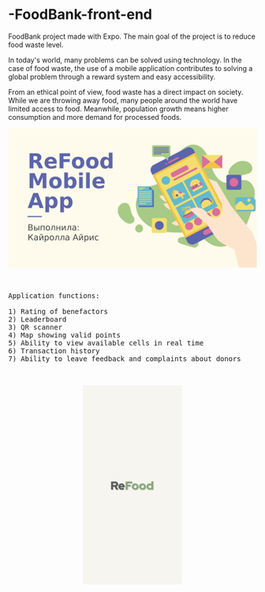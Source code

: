 # -FoodBank-front-end
FoodBank project made with Expo. The main goal of the project is to reduce food waste level.

<p>In today's world, many problems can be solved using technology. In the case of food waste, the use of a mobile application contributes to solving a global problem through a reward system and easy accessibility.<p>

<p>From an ethical point of view, food waste has a direct impact on society. While we are throwing away food, many people around the world have limited access to food. Meanwhile, population growth means higher consumption and more demand for processed foods.</p>

![](pics/UmVGb29kLnBkZg_01.jpg) 

<pre>


Application functions:

1) Rating of benefactors
2) Leaderboard
3) QR scanner
4) Map showing valid points
5) Ability to view available cells in real time
6) Transaction history
7) Ability to leave feedback and complaints about donors


</pre>

<p align = "center"> <img src="pics/hi.gif" width="40%"/></p>
